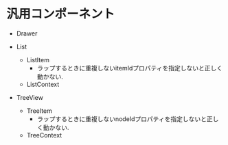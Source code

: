 # 汎用コンポーネント

* Drawer
  
* List
  * ListItem
    * ラップするときに重複しないitemIdプロパティを指定しないと正しく動かない.
  * ListContext

* TreeView
  * TreeItem
    * ラップするときに重複しないnodeIdプロパティを指定しないと正しく動かない.
  * TreeContext
